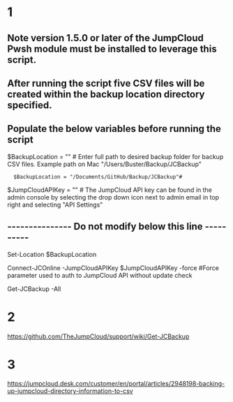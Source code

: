 
# 1 
  
## Note version 1.5.0 or later of the JumpCloud Pwsh module must be installed to leverage this script.

## After running the script five CSV files will be created within the backup location directory specified.  

## Populate the below variables before running the script

$BackupLocation = "" # Enter full path to desired backup folder for backup CSV files. Example path on Mac "/Users/Buster/Backup/JCBackup"
      
      $BackupLocation = "/Documents/GitHub/Backup/JCBackup"#

$JumpCloudAPIKey = "" # The JumpCloud API key can be found in the admin console by selecting the drop down icon next to admin email in top right and selecting "API Settings"

## --------------- Do not modify below this line ----------

Set-Location $BackupLocation

Connect-JCOnline -JumpCloudAPIKey $JumpCloudAPIKey -force #Force parameter used to auth to JumpCloud API without update check

Get-JCBackup -All

# 2
https://github.com/TheJumpCloud/support/wiki/Get-JCBackup

# 3
https://jumpcloud.desk.com/customer/en/portal/articles/2948198-backing-up-jumpcloud-directory-information-to-csv
